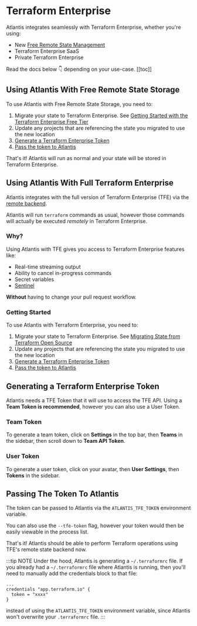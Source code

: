 # Terraform Enterprise

Atlantis integrates seamlessly with Terraform Enterprise, whether you're using:
* New [Free Remote State Management](https://app.terraform.io/signup)
* Terraform Enterprise SaaS
* Private Terraform Enterprise

Read the docs below :point_down: depending on your use-case.
[[toc]]

## Using Atlantis With Free Remote State Storage
To use Atlantis with Free Remote State Storage, you need to:
1. Migrate your state to Terraform Enterprise. See [Getting Started with the Terraform Enterprise Free Tier](https://www.terraform.io/docs/enterprise/free/index.html#enable-remote-state-in-terraform-configurations)
1. Update any projects that are referencing the state you migrated to use the new location
1. [Generate a Terraform Enterprise Token](#generating-a-terraform-enterprise-token)
1. [Pass the token to Atlantis](#passing-the-token-to-atlantis)

That's it! Atlantis will run as normal and your state will be stored in Terraform
Enterprise.

## Using Atlantis With Full Terraform Enterprise
Atlantis integrates with the full version of Terraform Enterprise (TFE) via the [remote backend](https://www.terraform.io/docs/backends/types/remote.html).

Atlantis will run `terraform` commands as usual, however those commands will
actually be executed *remotely* in Terraform Enterprise.

### Why?
Using Atlantis with TFE gives you access to Terraform Enterprise features like:
* Real-time streaming output
* Ability to cancel in-progress commands
* Secret variables
* [Sentinel](https://www.hashicorp.com/sentinel)

**Without** having to change your pull request workflow.

### Getting Started
To use Atlantis with Terraform Enterprise, you need to:
1. Migrate your state to Terraform Enterprise. See [Migrating State from Terraform Open Source](https://www.terraform.io/docs/enterprise/migrate/index.html)
1. Update any projects that are referencing the state you migrated to use the new location
1. [Generate a Terraform Enterprise Token](#generating-a-terraform-enterprise-token)
1. [Pass the token to Atlantis](#passing-the-token-to-atlantis)

## Generating a Terraform Enterprise Token
Atlantis needs a TFE Token that it will use to access the TFE API.
Using a **Team Token is recommended**, however you can also use a User Token.

### Team Token
To generate a team token, click on **Settings** in the top bar, then **Teams** in
the sidebar, then scroll down to **Team API Token**.

### User Token
To generate a user token, click on your avatar, then **User Settings**, then
**Tokens** in the sidebar.

## Passing The Token To Atlantis
The token can be passed to Atlantis via the `ATLANTIS_TFE_TOKEN` environment variable.

You can also use the `--tfe-token` flag, however your token would then be easily
viewable in the process list.

That's it! Atlantis should be able to perform Terraform operations using TFE's
remote state backend now.

:::tip NOTE
Under the hood, Atlantis is generating a `~/.terraformrc` file.
If you already had a `~/.terraformrc` file where Atlantis is running,
 then you'll need to manually
add the credentials block to that file:
```
...
credentials "app.terraform.io" {
  token = "xxxx"
}
```
instead of using the `ATLANTIS_TFE_TOKEN` environment variable, since Atlantis
won't overwrite your `.terraformrc` file.
:::
